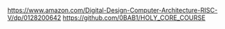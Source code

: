https://www.amazon.com/Digital-Design-Computer-Architecture-RISC-V/dp/0128200642
https://github.com/0BAB1/HOLY_CORE_COURSE
